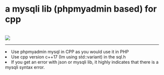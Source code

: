 <h1>a mysqli lib (phpmyadmin based) for cpp</h1>
<br>
<img src="https://cdn.discordapp.com/attachments/856185480184856588/1130430471914930186/Naamloos.png">
<hr>
<li>Use phpmyadmin mysql in CPP as you would use it in PHP</li>
<li>Use cpp version c++17 (Im using std::variant) in the sql.h</li>
<li>If you get an error with json or mysqli lib, it highly indicates that there is a mysqli syntax error.</li>
